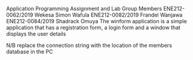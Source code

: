 Application Programming Assignment and Lab
Group Members
ENE212-0062/2019 Wekesa Simon Wafula
ENE212-0082/2019 Frandel Wanjawa
ENE212-0084/2019 Shadrack Omuya
The winform application is a simple application that has a registration form, a login form and a window that displays the user details

N/B replace the connection string with the location of the members database in the PC
